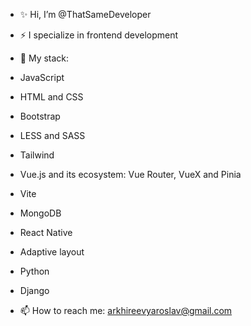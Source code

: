 - ✨ Hi, I’m @ThatSameDeveloper
- ⚡ I specialize in frontend development
- 💼 My stack: 
- JavaScript
- HTML and CSS
- Bootstrap
- LESS and SASS
- Tailwind
- Vue.js and its ecosystem: Vue Router, VueX and Pinia
- Vite
- MongoDB
- React Native
- Adaptive layout
- Python
- Django

- 📫 How to reach me: arkhireevyaroslav@gmail.com



<!---
ThatSameDeveloper/ThatSameDeveloper is a ✨ special ✨ repository because its `README.md` (this file) appears on your GitHub profile.
You can click the Preview link to take a look at your changes.
--->
